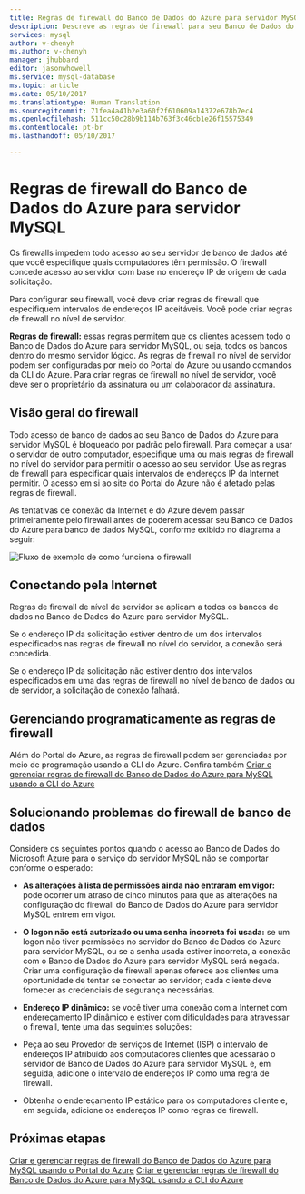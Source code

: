 ```yaml
---
title: Regras de firewall do Banco de Dados do Azure para servidor MySQL | Microsoft Docs
description: Descreve as regras de firewall para seu Banco de Dados do Azure para servidor MySQL.
services: mysql
author: v-chenyh
ms.author: v-chenyh
manager: jhubbard
editor: jasonwhowell
ms.service: mysql-database
ms.topic: article
ms.date: 05/10/2017
ms.translationtype: Human Translation
ms.sourcegitcommit: 71fea4a41b2e3a60f2f610609a14372e678b7ec4
ms.openlocfilehash: 511cc50c28b9b114b763f3c46cb1e26f15575349
ms.contentlocale: pt-br
ms.lasthandoff: 05/10/2017

---
```


# <a name="azure-database-for-mysql-server-firewall-rules"></a>Regras de firewall do Banco de Dados do Azure para servidor MySQL
Os firewalls impedem todo acesso ao seu servidor de banco de dados até que você especifique quais computadores têm permissão. O firewall concede acesso ao servidor com base no endereço IP de origem de cada solicitação.

Para configurar seu firewall, você deve criar regras de firewall que especifiquem intervalos de endereços IP aceitáveis. Você pode criar regras de firewall no nível de servidor.

**Regras de firewall:** essas regras permitem que os clientes acessem todo o Banco de Dados do Azure para servidor MySQL, ou seja, todos os bancos dentro do mesmo servidor lógico. As regras de firewall no nível de servidor podem ser configuradas por meio do Portal do Azure ou usando comandos da CLI do Azure. Para criar regras de firewall no nível de servidor, você deve ser o proprietário da assinatura ou um colaborador da assinatura.

## <a name="firewall-overview"></a>Visão geral do firewall
Todo acesso de banco de dados ao seu Banco de Dados do Azure para servidor MySQL é bloqueado por padrão pelo firewall. Para começar a usar o servidor de outro computador, especifique uma ou mais regras de firewall no nível do servidor para permitir o acesso ao seu servidor. Use as regras de firewall para especificar quais intervalos de endereços IP da Internet permitir. O acesso em si ao site do Portal do Azure não é afetado pelas regras de firewall.

As tentativas de conexão da Internet e do Azure devem passar primeiramente pelo firewall antes de poderem acessar seu Banco de Dados do Azure para banco de dados MySQL, conforme exibido no diagrama a seguir:

![Fluxo de exemplo de como funciona o firewall](./media/concepts-firewall-rules/1-firewall-concept.png)

## <a name="connecting-from-the-internet"></a>Conectando pela Internet
Regras de firewall de nível de servidor se aplicam a todos os bancos de dados no Banco de Dados do Azure para servidor MySQL.

Se o endereço IP da solicitação estiver dentro de um dos intervalos especificados nas regras de firewall no nível do servidor, a conexão será concedida.

Se o endereço IP da solicitação não estiver dentro dos intervalos especificados em uma das regras de firewall no nível de banco de dados ou de servidor, a solicitação de conexão falhará.

## <a name="programmatically-managing-firewall-rules"></a>Gerenciando programaticamente as regras de firewall
Além do Portal do Azure, as regras de firewall podem ser gerenciadas por meio de programação usando a CLI do Azure. Confira também [Criar e gerenciar regras de firewall do Banco de Dados do Azure para MySQL usando a CLI do Azure](./howto-manage-firewall-using-cli.md)

## <a name="troubleshooting-the-database-firewall"></a>Solucionando problemas do firewall de banco de dados
Considere os seguintes pontos quando o acesso ao Banco de Dados do Microsoft Azure para o serviço do servidor MySQL não se comportar conforme o esperado:

* **As alterações à lista de permissões ainda não entraram em vigor:** pode ocorrer um atraso de cinco minutos para que as alterações na configuração do firewall do Banco de Dados do Azure para servidor MySQL entrem em vigor.

* **O logon não está autorizado ou uma senha incorreta foi usada:** se um logon não tiver permissões no servidor do Banco de Dados do Azure para servidor MySQL, ou se a senha usada estiver incorreta, a conexão com o Banco de Dados do Azure para servidor MySQL será negada. Criar uma configuração de firewall apenas oferece aos clientes uma oportunidade de tentar se conectar ao servidor; cada cliente deve fornecer as credenciais de segurança necessárias.

* **Endereço IP dinâmico:** se você tiver uma conexão com a Internet com endereçamento IP dinâmico e estiver com dificuldades para atravessar o firewall, tente uma das seguintes soluções:

* Peça ao seu Provedor de serviços de Internet (ISP) o intervalo de endereços IP atribuído aos computadores clientes que acessarão o servidor de Banco de Dados do Azure para servidor MySQL e, em seguida, adicione o intervalo de endereços IP como uma regra de firewall.

* Obtenha o endereçamento IP estático para os computadores cliente e, em seguida, adicione os endereços IP como regras de firewall.

## <a name="next-steps"></a>Próximas etapas

[Criar e gerenciar regras de firewall do Banco de Dados do Azure para MySQL usando o Portal do Azure](./howto-manage-firewall-using-portal.md)
[Criar e gerenciar regras de firewall do Banco de Dados do Azure para MySQL usando a CLI do Azure](./howto-manage-firewall-using-cli.md)

